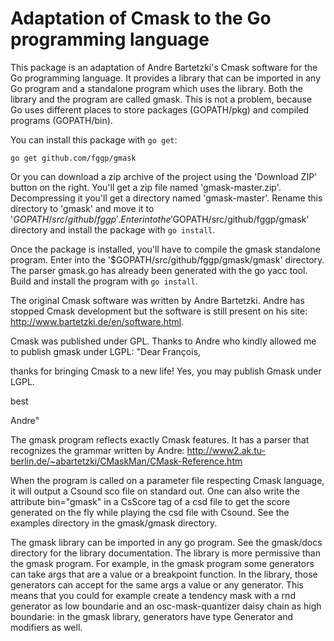 Adaptation of Cmask to the Go programming language
========

This package is an adaptation of Andre Bartetzki's Cmask software for the Go
programming language. It provides a library that can be imported in any Go
program and a standalone program which uses the library. Both the library and
the program are called gmask. This is not a problem, because Go uses different
places to store packages (GOPATH/pkg) and compiled programs (GOPATH/bin).

You can install this package with `go get`:

  `go get github.com/fggp/gmask`

Or you can download a zip archive of the project using the 'Download ZIP' button on the right.
You'll get a zip file named 'gmask-master.zip'. Decompressing it you'll get a directory named 'gmask-master'.
Rename this directory to 'gmask' and move it to '$GOPATH/src/github/fggp'. Enter into
the '$GOPATH/src/github/fggp/gmask' directory and install the package with `go install`.

Once the package is installed, you'll have to compile the gmask standalone program.
Enter into the '$GOPATH/src/github/fggp/gmask/gmask' directory. The parser gmask.go
has already been generated with the go yacc tool. Build and install the program
with `go install`.

The original Cmask software was written by Andre Bartetzki. Andre has stopped Cmask development but the software is still present on his site: http://www.bartetzki.de/en/software.html.

Cmask was published under GPL. Thanks to Andre who kindly allowed me to publish gmask under LGPL:
"Dear François,

thanks for bringing Cmask to a new life!
Yes, you may publish Gmask under LGPL.

best

Andre"

The gmask program reflects exactly Cmask features. It has a parser that recognizes the grammar written by Andre: http://www2.ak.tu-berlin.de/~abartetzki/CMaskMan/CMask-Reference.htm

When the program is called on a parameter file respecting Cmask language, it will output a
Csound sco file on standard out. One can also write the attribute bin="gmask" in a CsScore tag of a csd file to get the score generated on the fly while playing the csd file with Csound. See the examples directory in the gmask/gmask directory.

The gmask library can be imported in any go program. See the gmask/docs directory for the library documentation. The library is more permissive than the gmask program. For example, in the gmask program some generators can take args that are a value or a breakpoint function. In the library, those generators can accept for the same args a value or any generator. This means that you could for example create a tendency mask with a rnd generator as low boundarie and an osc-mask-quantizer daisy chain as high boundarie: in the gmask library, generators have type Generator and modifiers as well.
